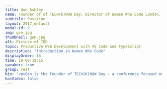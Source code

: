 ```yaml
---
title: Gen Ashley
name: Founder of of TECH(K)NOW Day, Director of Women Who Code London, MVP
subtitle: Position
layout: 2017_default
modal-id: 2
img: gen.jpg
thumbnail: gen.jpg
alt: Picture of TBD
topic: Productive Web Development with VS Code and TypeScript
description: "Introduction in Women Who Code"
displayOrder: 16
time: 19:00-19:15
speaker: true
group: rest
bio: "<p>Gen is the Founder of TECH(K)NOW Day - a conference focused on Women in Technology.  She is also a Director of Women Who Code London and is a very active leader in the Tech community in London. Aside from her involvement with Women Who Code she is a Lead for Google Women Techmakers London, NASA Space Apps Challenge London, Twitter Developer Community London and Google Developer Groups London.  She is also part of the leadership committee for Ada's List (a network for women in technology). She is co-organiser of COED:CODE, OpenTechSchool London and London Game Developers. She was the Head of Developer Outreach at Skills Matter and a former VP - Business Development Manager - Project Manager at Citigroup. Gen helped lead Anita Borg Institute London and was actively instrumental in delivering the very first 1-Day Grace Hopper Conference in Europe (GHC-1 which is now called HopperX1) which was held in London.   She was recently awarded as MVP (Most Valuable Professional) by Microsoft.</p>"
hasVideo: false
---
```


